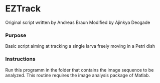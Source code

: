 # EZTrack
Original script written by Andreas Braun 
Modified by Ajinkya Deogade

### Purpose
Basic script aiming at tracking a single larva freely moving in a Petri dish

### Instructions
Run this programm in the folder that contains the image sequence to be analyzed. This routine requires the image analysis package of Matlab.
